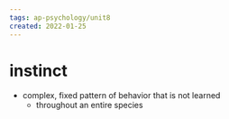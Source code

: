 ```yaml
---
tags: ap-psychology/unit8 
created: 2022-01-25
---
```


# instinct

- complex, fixed pattern of behavior that is not learned
	- throughout an entire species

<!---->
